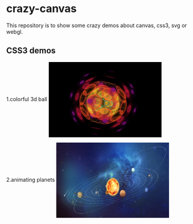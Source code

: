 # crazy-canvas
This repository is to show some crazy demos about canvas, css3, svg or webgl.

## CSS3 demos
1.colorful 3d ball
<img src="./demos-image/colorful-3d-ball.png" width = "300" height = "200" alt="colorful 3d ball" align=center />

2.animating planets
<img src="./demos-image/planets-animation.png" width = "300" height = "200" alt="animating planets" align=center />

